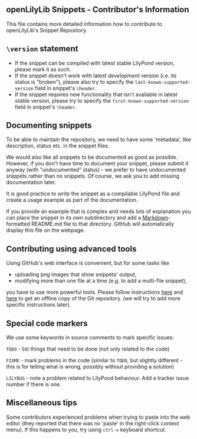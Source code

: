 openLilyLib Snippets - Contributor's Information
------------------------------------------------

This file contains more detailed information how to contribute to
openLilyLib's Snippet Repository.


`\version` statement
--------------------

* If the snippet can be compiled with latest stable LilyPond version,
please mark it as such.
* If the snippet doesn't work with latest _development_ version
(i.e. its status is "broken"), please also try to specify the
`last-known-supported-version` field in snippet's `\header`.
* If the snippet requires new functionality that isn't available
in latest stable version, please try to specify the
`first-known-supported-version` field in snippet's `\header`.


Documenting snippets
--------------------

To be able to maintain the repository, we need to have some
'metadata', like description, status etc. in the snippet files.

We would also like all snippets to be documented as good as possible.
However, if you don't have time to document your snippet, please
submit it anyway (with "undocumented" status) - we prefer to have
undocumented snippets rather than no snippets.  Of course, we ask
you to add missing documentation later.

It is good practice to write the snippet as a compilable
LilyPond file and create a usage example as part of the
documentation.

If you provide an example that is complex and needs lots of
explanation you can place the snippet in its own subdirectory
and add a [Markdown](http://en.wikipedia.org/wiki/Markdown)-formatted
README.md file to that directory. GitHub will automatically
display this file on the webpage.


Contributing using advanced tools
---------------------------------

Using GitHub's web interface is convenient, but for some tasks like

* uploading png images that show snippets' output,
* modifying more than one file at a time
  (e.g. to add a multi-file snippet),

you have to use more powerful tools.  Please follow
instructions [here](http://help.github.com/articles/set-up-git)
and [here](http://help.github.com/articles/fork-a-repo)
to get an offline copy of the Git repository.
(we will try to add more specific instructions later).


Special code markers
--------------------

We use some keywords in source comments to mark specific issues:

`TODO` - list things that need to be done (not only related
to the code)

`FIXME` - mark problems in the code (similar to `TODO`,
but slightly different - this is for telling what is wrong,
possibly without providing a solution)

`LILYBUG` - note a problem related to LilyPond behaviour.
Add a tracker issue number if there is one.


Miscellaneous tips
------------------

Some contributors experienced problems when trying to paste into the
web editor (they reported that there was no 'paste' in the right-click
context menu).  If this happens to you, try using `ctrl-v` keyboard
shortcut.
